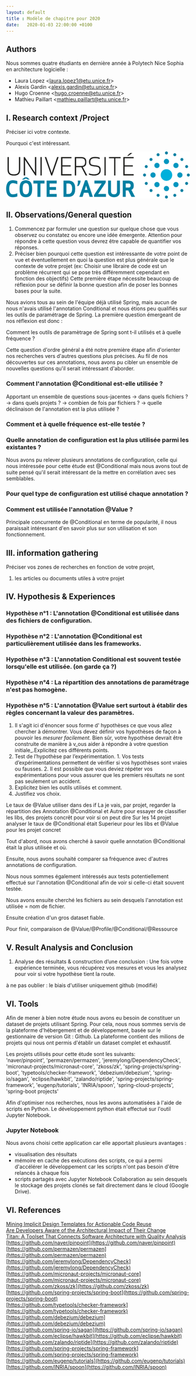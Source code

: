 ```yaml
---
layout: default
title : Modèle de chapitre pour 2020
date:   2020-01-03 22:00:00 +0100
---
```


## Authors

Nous sommes quatre étudiants en dernière année à Polytech Nice Sophia en architecture logicielle :

* Laura Lopez &lt;laura.lopez1@etu.unice.fr&gt;
* Alexis Gardin &lt;alexis.gardin@etu.unice.fr&gt;
* Hugo Croenne &lt;hugo.croenne@etu.unice.fr&gt;
* Mathieu Paillart &lt;mathieu.paillart@etu.unice.fr&gt;

## I. Research context /Project

Préciser ici votre contexte.

Pourquoi c'est intéressant.


![Figure 1: Logo UCA](../assets/model/UCAlogoQlarge.png)


## II. Observations/General question

1. Commencez par formuler une question sur quelque chose que vous observez ou constatez ou encore une idée émergente. Attention pour répondre à cette question vous devrez être capable de quantifier vos réponses.
2. Préciser bien pourquoi cette question est intéressante de votre point de vue et éventuellement en quoi la question est plus générale que le contexte de votre projet \(ex: Choisir une libraire de code est un problème récurrent qui se pose très différemment cependant en fonction des objectifs\)
Cette première étape nécessite beaucoup de réflexion pour se définir la bonne question afin de poser les bonnes bases pour la suite.


Nous avions tous au sein de l'équipe déjà utilisé Spring, mais aucun de nous n'avais utilisé l'annotation Conditional et nous étions peu qualifiés sur les outils de paramétrage de Spring. La première question émergeant de nos réflexion est donc :

Comment les outils de paramètrage de Spring sont t-il utilisés et à quelle fréquence ?

Cette question d'ordre général a été notre première étape afin d'orienter nos recherches vers d'autres questions plus précises. Au fil de nos découvertes sur ces annotations, nous avons pu cibler un ensemble de nouvelles questions qu'il serait intéressant d'aborder. 

### Comment l'annotation @Conditional est-elle utilisée ? 

Apportant un ensemble de questions sous-jacentes
-> dans quels fichiers ?
-> dans quels projets ?
-> combien de fois par fichiers ? 
-> quelle déclinaison de l'annotation est la plus utilisée ? 

### Comment et à quelle fréquence est-elle testée ? 


### Quelle annotation de configuration est la plus utilisée parmi les existantes ? 

Nous avons pu relever plusieurs annotations de configuration, celle qui nous intéressée pour cette étude est @Conditional mais nous avons tout de suite pensé qu'il serait intéressant de la mettre en corrélation avec ses semblables. 

### Pour quel type de configuration est utilisé chaque annotation ? 

### Comment est utilisée l'annotation @Value ? 

Principale concurrente de @Conditional en terme de popularité, il nous paraissait intéressant d'en savoir plus sur son utilisation et son fonctionnement. 

## III. information gathering

Préciser vos zones de recherches en fonction de votre projet,

1. les articles ou documents utiles à votre projet

## IV. Hypothesis & Experiences

### Hypothèse n°1 : L'annotation @Conditional est utilisée dans des fichiers de configuration. 

### Hypothèse n°2 : L'annotation @Conditional est particulièrement utilisée dans les frameworks. 

### Hypothèse n°3 : L'annotation Conditional est souvent testée lorsqu'elle est utilisée. (on garde ça ?)

### Hypothèse n°4 : La répartition des annotations de paramétrage n'est pas homogène.

### Hypothèse n°5 : L'annotation @Value sert surtout à établir des règles concernant la valeur des paramètres. 

1. Il s'agit ici d'énoncer sous forme d' hypothèses ce que vous allez chercher à démontrer. Vous devez définir vos hypothèses de façon à pouvoir les _mesurer facilement._ Bien sûr, votre hypothèse devrait être construite de manière à v_ous aider à répondre à votre question initiale_.Explicitez ces différents points.
2. Test de l’hypothèse par l’expérimentation. 1. Vos tests d’expérimentations permettent de vérifier si vos hypothèses sont vraies ou fausses. 2. Il est possible que vous deviez répéter vos expérimentations pour vous assurer que les premiers résultats ne sont pas seulement un accident.
3. Explicitez bien les outils utilisés et comment.
4. Justifiez vos choix.

Le taux de @Value utiliser dans des if
La je vais, par projet, regarder la répartition des Annotation @Conditional et Autre pour essayer de classifier les libs, des projets concrêt
pour voir si on peut dire
Sur les 14 projet analyser le taux de @Conditional était Superieur pour les libs et @Value pour les projet concret

Tout d'abord, nous avons cherché à savoir quelle annotation @Conditional était la plus utilisée et où. 

Ensuite, nous avons souhaité comparer sa fréquence avec d'autres annotations de configuration.

Nous nous sommes également intéressés aux tests potentiellement effectué sur l'annotation @Conditional afin de voir si celle-ci était souvent testée.

Nous avons ensuite cherché les fichiers au sein desquels l'annotation est utilisée = nom de fichier.

Ensuite création d'un gros dataset fiable.

Pour finir, comparaison de @Value/@Profile/@Conditional/@Ressource


## V. Result Analysis and Conclusion

1. Analyse des résultats & construction d’une conclusion : Une fois votre expérience terminée, vous récupérez vos mesures et vous les analysez pour voir si votre hypothèse tient la route. 


à ne pas oublier : le biais d'utiliser uniquement github (modifié) 

## VI. Tools

Afin de mener à bien notre étude nous avons eu besoin de constituer un dataset de projets utilisant Spring. Pour cela, nous nous sommes servis de la plateforme d'hébergement et de développement, basée sur le gestionnaire de version Git : Github. La plateforme contient des milions de projets qui nous ont permis d'établir un dataset complet et exhaustif. 

Les projets utilisés pour cette étude sont les suivants:  
'naver/pinpoint',
 'permazen/permazen',
 'jeremylong/DependencyCheck',
 'micronaut-projects/micronaut-core',
 'zkoss/zk',
 'spring-projects/spring-boot',
 'typetools/checker-framework',
 'debezium/debezium',
 'spring-io/sagan',
 'eclipse/hawkbit',
 'zalando/riptide',
 'spring-projects/spring-framework',
 'eugenp/tutorials',
 'INRIA/spoon',
 'spring-cloud-projects',
 'spring-boot projects'

Afin d'optimiser nos recherches, nous les avons automatisées à l'aide de scripts en Python. Le développement python était effectué sur l'outil Jupyter Notebook. 

### Jupyter Notebook 

Nous avons choisi cette application car elle apportait plusieurs avantages :

* visualisation des résultats
* mémoire en cache des exécutions des scripts, ce qui a permi d'accélérer le développement car les scripts n'ont pas besoin d'être relancés à chaque fois
* scripts partagés avec Jupyter Notebook Collaboration au sein desquels le stockage des projets clonés se fait directement dans le cloud (Google Drive). 


## VI. References

[Mining Implicit Design Templates for Actionable Code Reuse](http://linyun.info/micode/micode.pdf)  
[Are Developers Aware of the Architectural Impact of Their Change](http://www0.cs.ucl.ac.uk/staff/j.krinke/publications/ase17.pdf)  
[Titan: A Toolset That Connects Software Architecture with Quality Analysis](https://www.cs.drexel.edu/~lx52/LuXiao/papers/FSE-TD-14.pdf)  
[https://github.com/naver/pinpoint](https://github.com/naver/pinpoint)  
[https://github.com/permazen/permazen](https://github.com/permazen/permazen)  
[https://github.com/jeremylong/DependencyCheck](https://github.com/jeremylong/DependencyCheck)  
[https://github.com/micronaut-projects/micronaut-core](https://github.com/micronaut-projects/micronaut-core)  
[https://github.com/zkoss/zk](https://github.com/zkoss/zk)  
[https://github.com/spring-projects/spring-boot](https://github.com/spring-projects/spring-boot)  
[https://github.com/typetools/checker-framework](https://github.com/typetools/checker-framework)  
[https://github.com/debezium/debezium](https://github.com/debezium/debezium)  
[https://github.com/spring-io/sagan](https://github.com/spring-io/sagan)  
[https://github.com/eclipse/hawkbit](https://github.com/eclipse/hawkbit)  
[https://github.com/zalando/riptide](https://github.com/zalando/riptide)  
[https://github.com/spring-projects/spring-framework](https://github.com/spring-projects/spring-framework)  
[https://github.com/eugenp/tutorials](https://github.com/eugenp/tutorials)
[https://github.com/INRIA/spoon](https://github.com/INRIA/spoon)